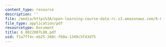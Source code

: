 ```yaml
---
content_type: resource
description: ''
file: /media/https%3A/open-learning-course-data-rc.s3.amazonaws.com/6-002-circuits-and-electronics-spring-2007/f1a7ff4ceb25260cfb0a1349c5f43d75_6_0022007L08.pdf
file_type: application/pdf
resourcetype: Document
title: 6_0022007L08.pdf
uid: f1a7ff4c-eb25-260c-fb0a-1349c5f43d75
---
```

